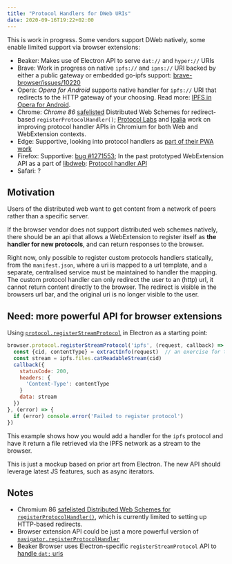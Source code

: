 ```yaml
---
title: "Protocol Handlers for DWeb URIs"
date: 2020-09-16T19:22+02:00
---
```


This is work in progress. Some vendors support DWeb natively, some enable limited support via browser extensions:

- Beaker: Makes use of Electron API to serve `dat://` and `hyper://` URIs
- Brave: Work in progress on native `ipfs://` and `ipns://` URI backed by either a public gateway or embedded go-ipfs support: [brave-browser/issues/10220](https://github.com/brave/brave-browser/issues/10220)
- Opera: *Opera for Android* supports native handler for `ipfs://` URI that redirects to the HTTP gateway of your choosing. Read more: [IPFS in Opera for Android](https://blog.ipfs.io/2020-03-30-ipfs-in-opera-for-android/).
- Chrome: *Chrome 86* [safelisted](https://blog.chromium.org/2020/09/chrome-86-improved-focus-highlighting.html) Distributed Web Schemes for redirect-based `registerProtocolHandler()`; [Protocol Labs](https://protocol.ai/) and [Igalia](https://igalia.com) work on improving protocol handler APIs in Chromium for both Web and WebExtension contexts.
- Edge: Supportive, looking into protocol handlers as [part of their PWA work](https://github.com/MicrosoftEdge/MSEdgeExplainers/blob/master/PwaUriHandler/explainer.md)
- Firefox: Supportive: [bug #1271553](https://bugzilla.mozilla.org/show_bug.cgi?id=1271553); In the past prototyped WebExtension API as a part of [libdweb](https://github.com/mozilla/libdweb): [Protocol handler API](https://github.com/mozilla/libdweb/issues/2)
- Safari: ?

## Motivation

Users of the distributed web want to get content from a network of peers rather than a specific server.

If the browser vendor does not support distributed web schemes natively,
there should be an api that allows a WebExtension to register itself as **the handler for new protocols**, and can return responses to the browser.

Right now, only possible to register custom protocols handlers statically, from the `manifest.json`, where a uri is mapped to a url template, and a separate, centralised service must be maintained to handler the mapping. The custom protocol handler can only redirect the user to an (http) url, it cannot return content directly to the browser. The redirect is visible in the browsers url bar, and the original uri is no longer visible to the user.

## Need: more powerful API for browser extensions

Using [`protocol.registerStreamProtocol`][1] in Electron as a starting point:

```js
browser.protocol.registerStreamProtocol('ipfs', (request, callback) => {
  const {cid, contentType} = extractInfo(request)  // an exercise for the reader
  const stream = ipfs.files.catReadableStream(cid)
  callback({
    statusCode: 200,
    headers: {
      'Content-Type': contentType
    }
    data: stream
  })
}, (error) => {
  if (error) console.error('Failed to register protocol')
})
```

This example shows how you would add a handler for the `ipfs` protocol and have it return a file retrieved via the IPFS network as a stream to the browser.

This is just a mockup based on prior art from Electron. The new API should leverage latest JS features, such as async iterators.

## Notes

- Chromium 86 [safelisted Distributed Web Schemes for `registerProtocolHandler()`][3], which is currently limited to setting up HTTP-based redirects.
- Browser extension API could be just a more powerful version of [`navigator.registerProtocolHandler`][2]
- Beaker Browser uses Electron-specific `registerStreamProtocol` API to [handle `dat:` uris](
https://github.com/beakerbrowser/beaker/blob/984188245e69fe8035688292399c3f5b1aa51c25/app/background-process/protocols/dat.js#L53)


[1]: https://github.com/electron/electron/blob/master/docs/api/protocol.md#protocolregisterstreamprotocolscheme-handler-completion
[2]: https://developer.mozilla.org/en-US/docs/Web/API/Navigator/registerProtocolHandler
[3]: https://blog.chromium.org/2020/09/chrome-86-improved-focus-highlighting.html
